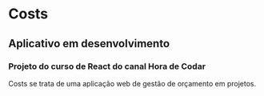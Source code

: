 # Costs

## Aplicativo em desenvolvimento

### Projeto do curso de React do canal Hora de Codar
Costs se trata de uma aplicação web de gestão de orçamento em projetos.